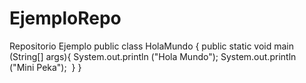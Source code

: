 # EjemploRepo
Repositorio Ejemplo 
public class HolaMundo  {
	public static void main (String[] args){
		System.out.println ("Hola Mundo"); 
		System.out.println ("Mini Peka"); 
	}
}